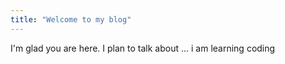 ```yaml
---
title: "Welcome to my blog"
---
```


I'm glad you are here. I plan to talk about ...
i am learning coding

